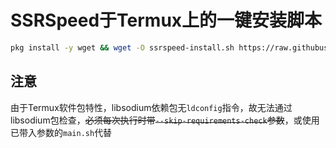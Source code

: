 # SSRSpeed于Termux上的一键安装脚本
```bash
pkg install -y wget && wget -O ssrspeed-install.sh https://raw.githubusercontent.com/w311ang/SSRSpeed-script/master/install.sh && bash ssrspeed-install.sh
```
## 注意
由于Termux软件包特性，libsodium依赖包无`ldconfig`指令，故无法通过libsodium包检查，~~必须每次执行时带`--skip-requirements-check`参数~~，或使用已带入参数的`main.sh`代替
